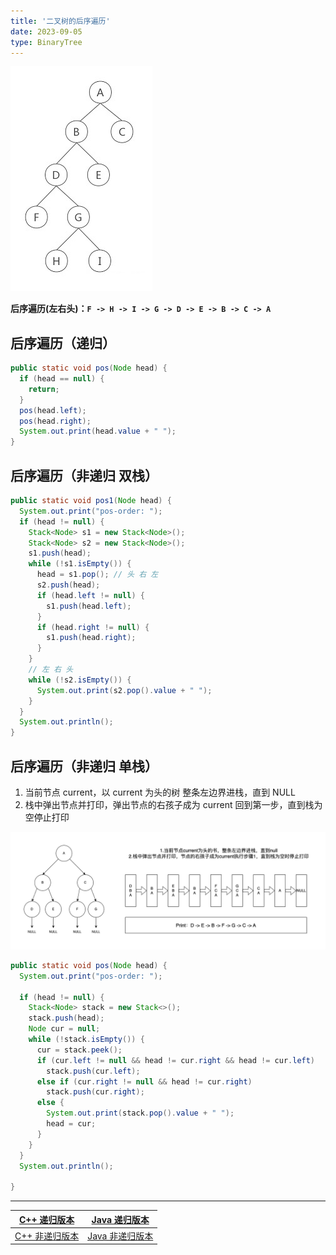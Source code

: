 ```yaml
---
title: '二叉树的后序遍历'
date: 2023-09-05
type: BinaryTree
---
```


![二叉树](/public/images/ds/bt-images/bt-info.jpg)

**后序遍历(左右头)：`F -> H -> I -> G -> D -> E -> B -> C -> A`**

## 后序遍历（递归）

```java
public static void pos(Node head) {
  if (head == null) {
    return;
  }
  pos(head.left);
  pos(head.right);
  System.out.print(head.value + " ");
}
```

## 后序遍历（非递归 双栈）

```java
public static void pos1(Node head) {
  System.out.print("pos-order: ");
  if (head != null) {
    Stack<Node> s1 = new Stack<Node>();
    Stack<Node> s2 = new Stack<Node>();
    s1.push(head);
    while (!s1.isEmpty()) {
      head = s1.pop(); // 头 右 左
      s2.push(head);
      if (head.left != null) {
        s1.push(head.left);
      }
      if (head.right != null) {
        s1.push(head.right);
      }
    }
    // 左 右 头
    while (!s2.isEmpty()) {
      System.out.print(s2.pop().value + " ");
    }
  }
  System.out.println();
}
```

## 后序遍历（非递归 单栈）

1. 当前节点 current，以 current 为头的树 整条左边界进栈，直到 NULL
2. 栈中弹出节点并打印，弹出节点的右孩子成为 current 回到第一步，直到栈为空停止打印

![二叉树](/public/images/ds/bt/bt-pos-unrecursion.png)

```java
public static void pos(Node head) {
  System.out.print("pos-order: ");

  if (head != null) {
    Stack<Node> stack = new Stack<>();
    stack.push(head);
    Node cur = null;
    while (!stack.isEmpty()) {
      cur = stack.peek();
      if (cur.left != null && head != cur.right && head != cur.left)
        stack.push(cur.left);
      else if (cur.right != null && head != cur.right)
        stack.push(cur.right);
      else {
        System.out.print(stack.pop().value + " ");
        head = cur;
      }
    }
  }
  System.out.println();

}
```

<hr/>

|   [C++ 递归版本](https://github.com/ZhengKe996/DS/blob/main/src/binary_tree/recursive_traversal_bt.cpp)    |   [Java 递归版本](https://github.com/ZhengKe996/DS/blob/main/src/binary_tree/recursive_traversal_bt.java)    |
| :--------------------------------------------------------------------------------------------------------: | :----------------------------------------------------------------------------------------------------------: |
| [C++ 非递归版本](https://github.com/ZhengKe996/DS/blob/main/src/binary_tree/un_recursive_traversal_bt.cpp) | [Java 非递归版本](https://github.com/ZhengKe996/DS/blob/main/src/binary_tree/un_recursive_traversal_bt.java) |
